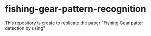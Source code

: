 # fishing-gear-pattern-recognition
This repository is create to replicate the paper "Fishing Gear patter detection by using"
